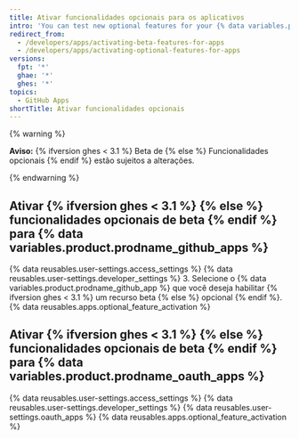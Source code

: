 ```yaml
---
title: Ativar funcionalidades opcionais para os aplicativos
intro: 'You can test new optional features for your {% data variables.product.prodname_github_apps %} and {% data variables.product.prodname_oauth_apps %}.'
redirect_from:
  - /developers/apps/activating-beta-features-for-apps
  - /developers/apps/activating-optional-features-for-apps
versions:
  fpt: '*'
  ghae: '*'
  ghes: '*'
topics:
  - GitHub Apps
shortTitle: Ativar funcionalidades opcionais
---
```


{% warning %}

**Aviso:** {% ifversion ghes < 3.1 %} Beta de {% else %} Funcionalidades opcionais {% endif %} estão sujeitos a alterações.

{% endwarning %}

## Ativar {% ifversion ghes < 3.1 %} {% else %} funcionalidades opcionais de beta {% endif %} para {% data variables.product.prodname_github_apps %}

{% data reusables.user-settings.access_settings %}
{% data reusables.user-settings.developer_settings %}
3. Selecione o {% data variables.product.prodname_github_app %} que você deseja habilitar {% ifversion ghes < 3.1 %} um recurso beta {% else %} opcional {% endif %}.
{% data reusables.apps.optional_feature_activation %}

## Ativar {% ifversion ghes < 3.1 %} {% else %} funcionalidades opcionais de beta {% endif %} para {% data variables.product.prodname_oauth_apps %}

{% data reusables.user-settings.access_settings %}
{% data reusables.user-settings.developer_settings %}
{% data reusables.user-settings.oauth_apps %}
{% data reusables.apps.optional_feature_activation %}
